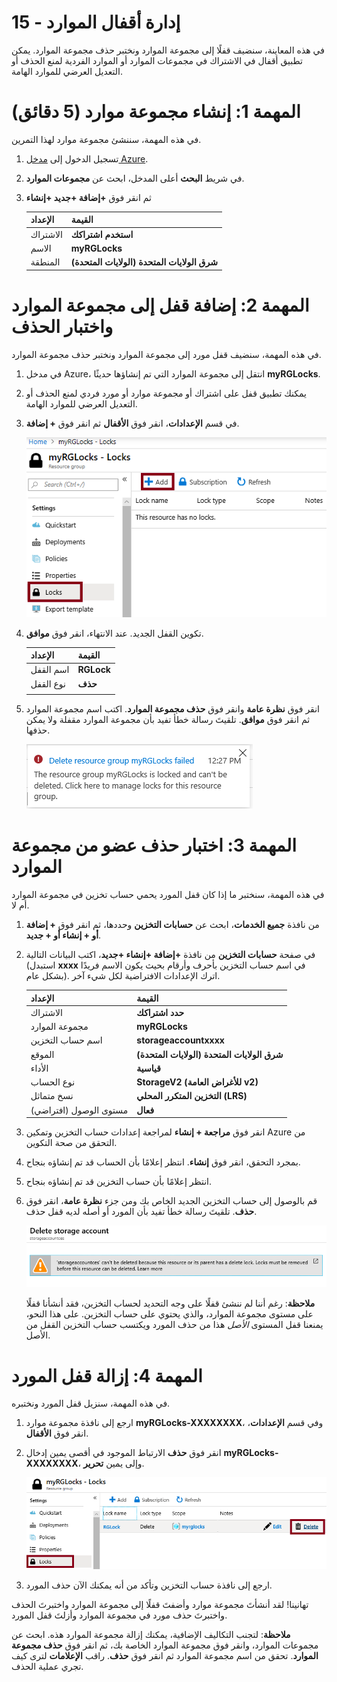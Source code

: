 ﻿---
wts:
    title: '15 - إدارة أقفال الموارد (5 دقائق)'
    module: 'الوحدة 05: وصف ميزات الهوية والحوكمة والخصوصية والتوافق'
---
# 15 - إدارة أقفال الموارد

في هذه المعاينة، سنضيف قفلًا إلى مجموعة الموارد ونختبر حذف مجموعة الموارد. يمكن تطبيق أقفال في الاشتراك في مجموعات الموارد أو الموارد الفردية لمنع الحذف أو التعديل العرضي للموارد الهامة.  

# المهمة 1: إنشاء مجموعة موارد (5 دقائق)

في هذه المهمة، سننشئ مجموعة موارد لهذا التمرين. 

1. تسجيل الدخول إلى [مدخل Azure](https://portal.azure.com).

2. في شريط **البحث** أعلى المدخل، ابحث عن **مجموعات الموارد**. 

3. ثم انقر فوق **+إضافة +جديد +إنشاء** 

    | الإعداد | القيمة |
    | -- | -- |
    | الاشتراك | **استخدم اشتراكك** |
    | الاسم | **myRGLocks** |
    | المنطقة | **(الولايات المتحدة) شرق الولايات المتحدة** |
    

# المهمة 2:  إضافة قفل إلى مجموعة الموارد واختبار الحذف

في هذه المهمة، سنضيف قفل مورد إلى مجموعة الموارد ونختبر حذف مجموعة الموارد. 

1. في مدخل Azure، انتقل إلى مجموعة الموارد التي تم إنشاؤها حديثًا **myRGLocks**.

2. يمكنك تطبيق قفل على اشتراك أو مجموعة موارد أو مورد فردي لمنع الحذف أو التعديل العرضي للموارد الهامة. 

3. في قسم **الإعدادات**، انقر فوق **الأقفال** ثم انقر فوق **+ إضافة**. 

    ![لقطة شاشة لمجموعة موارد myRGLocks مع عرض جزء الأقفال.](../images/1601.png)

4. تكوين القفل الجديد. عند الانتهاء، انقر فوق **موافق**. 

    | الإعداد | القيمة |
    | -- | -- |
    | اسم القفل | **RGLock** |
    | نوع القفل | **حذف** |
    | | |

5. انقر فوق **نظرة عامة** وانقر فوق **حذف مجموعة الموارد**. اكتب اسم مجموعة الموارد ثم انقر فوق **موافق**. تلقيتَ رسالة خطأ تفيد بأن مجموعة الموارد مقفلة ولا يمكن حذفها.

    ![لقطة شاشة لفشل أقفال الحذف.](../images/1602.png)

# المهمة 3: اختبار حذف عضو من مجموعة الموارد

في هذه المهمة، سنختبر ما إذا كان قفل المورد يحمي حساب تخزين في مجموعة الموارد أم لا. 

1. من نافذة **جميع الخدمات**، ابحث عن **حسابات التخزين** وحددها، ثم انقر فوق **+ إضافة أو + إنشاء أو + جديد**. 

2. في صفحة **حسابات التخزين** من نافذة **+إضافة +إنشاء +جديد**، اكتب البيانات التالية (استبدل **xxxx** في اسم حساب التخزين بأحرف وأرقام بحيث يكون الاسم فريدًا بشكل عام). اترك الإعدادات الافتراضية لكل شيء آخر.

    | الإعداد | القيمة | 
    | --- | --- |
    | الاشتراك | **حدد اشتراكك** |
    | مجموعة الموارد | **myRGLocks** |
    | اسم حساب التخزين | **storageaccountxxxx** |
    | الموقع | **(الولايات المتحدة) شرق الولايات المتحدة**  |
    | الأداء | **قياسية** |
    | نوع الحساب | **StorageV2 (للأغراض العامة v2)** |
    | نسخ متماثل | **التخزين المتكرر المحلي (LRS)** |
    | مستوى الوصول (افتراضي) | **فعال** |
   

3. انقر فوق **مراجعة + إنشاء** لمراجعة إعدادات حساب التخزين وتمكين Azure من التحقق من صحة التكوين. 

4. بمجرد التحقق، انقر فوق **إنشاء**. انتظر إعلامًا بأن الحساب قد تم إنشاؤه بنجاح. 

5.  انتظر إعلامًا بأن حساب التخزين قد تم إنشاؤه بنجاح. 

6. قم بالوصول إلى حساب التخزين الجديد الخاص بك ومن جزء **نظرة عامة**، انقر فوق **حذف**. تلقيتَ رسالة خطأ تفيد بأن المورد أو أصله لديه قفل حذف. 

    ![لقطة شاشة لخطأ حذف حساب التخزين.](../images/1603.png)

    **ملاحظة**: رغم أننا لم ننشئ قفلًا على وجه التحديد لحساب التخزين، فقد أنشأنا قفلًا على مستوى مجموعة الموارد، والذي يحتوي على حساب التخزين. على هذا النحو، يمنعنا قفل المستوى *الأصل* هذا من حذف المورد ويكتسب حساب التخزين القفل من الأصل.

# المهمة 4: إزالة قفل المورد

في هذه المهمة، سنزيل قفل المورد ونختبره. 

1. ارجع إلى نافذة مجموعة موارد **myRGLocks-XXXXXXXX**، وفي قسم **الإعدادات**، انقر فوق **الأقفال**.
    
2. انقر فوق **حذف** الارتباط الموجود في أقصى يمين إدخال **myRGLocks-XXXXXXXX**، وإلى يمين **تحرير**.

    ![لقطة شاشة للقفل مع تمييز ارتباط الحذف.](../images/1604.png)

3. ارجع إلى نافذة حساب التخزين وتأكد من أنه يمكنك الآن حذف المورد.

تهانينا! لقد أنشأتَ مجموعة موارد وأضفتَ قفلًا إلى مجموعة الموارد واختبرتَ الحذف واختبرتَ حذف مورد في مجموعة الموارد وأزلتَ قفل المورد. 

**ملاحظة**: لتجنب التكاليف الإضافية، يمكنك إزالة مجموعة الموارد هذه. ابحث عن مجموعات الموارد، وانقر فوق مجموعة الموارد الخاصة بك، ثم انقر فوق **حذف مجموعة الموارد**. تحقق من اسم مجموعة الموارد ثم انقر فوق **حذف**. راقب **الإعلامات** لترى كيف تجري عملية الحذف.
